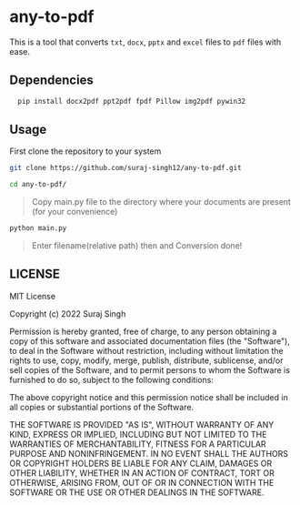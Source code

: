 # any-to-pdf

This is a tool that converts `txt`, `docx`, `pptx` and `excel` files to `pdf` files with ease.

## Dependencies

```sh
  pip install docx2pdf ppt2pdf fpdf Pillow img2pdf pywin32
```

## Usage

First clone the repository to your system
```sh
git clone https://github.com/suraj-singh12/any-to-pdf.git
```
```sh
cd any-to-pdf/
```
>Copy main.py file to the directory where your documents are present (for your convenience)

```sh
python main.py
```
>Enter filename(relative path) then and Conversion done!

## LICENSE
MIT License

Copyright (c) 2022 Suraj Singh

Permission is hereby granted, free of charge, to any person obtaining a copy
of this software and associated documentation files (the "Software"), to deal
in the Software without restriction, including without limitation the rights
to use, copy, modify, merge, publish, distribute, sublicense, and/or sell
copies of the Software, and to permit persons to whom the Software is
furnished to do so, subject to the following conditions:

The above copyright notice and this permission notice shall be included in all
copies or substantial portions of the Software.

THE SOFTWARE IS PROVIDED "AS IS", WITHOUT WARRANTY OF ANY KIND, EXPRESS OR
IMPLIED, INCLUDING BUT NOT LIMITED TO THE WARRANTIES OF MERCHANTABILITY,
FITNESS FOR A PARTICULAR PURPOSE AND NONINFRINGEMENT. IN NO EVENT SHALL THE
AUTHORS OR COPYRIGHT HOLDERS BE LIABLE FOR ANY CLAIM, DAMAGES OR OTHER
LIABILITY, WHETHER IN AN ACTION OF CONTRACT, TORT OR OTHERWISE, ARISING FROM,
OUT OF OR IN CONNECTION WITH THE SOFTWARE OR THE USE OR OTHER DEALINGS IN THE
SOFTWARE.

